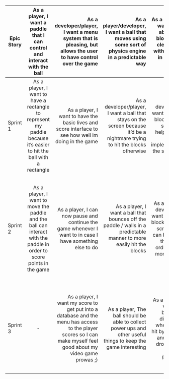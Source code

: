 

| Epic Story        | As a player, I want a paddle that I can control and interact with the ball|As a developer/player, I want a menu system that is pleasing, but allows the user to have control over the game| As a player/developer, I want a ball that moves using some sort of physics engine in a predictable way| As a player, I want to be able to hit blocks and clear them with my ball in order to win| As a player, I want a dynamic video game whose levels change as the player progresses| I want to use a variety of Powerups to change how the game is played|
| ------------- |:-------------:| -----:|---------: | --------:| ------:| ------:| 
| Sprint 1     | As a player, I want to have a rectangle to represent my paddle because it’s easier to hit the ball with a rectangle | As a player, I want to have the basic lives and score interface to see how well im doing in the game | As a developer/player, I want a ball that stays on the screen because it’d be a nightmare trying to hit the blocks otherwise| As a developer, I want a single block on my screen to help me get started implementing the system ;)| As a developer, II want a single and simple level to lay out the framework for our game| - |
| Sprint 2     | As a player, I want to move the paddle and the ball can interact with the paddle in order to score points in the game     |   As a player, I can now pause and continue the game whenever I want to in case I have something else to do | As a player, I want a ball that bounces off the paddle / walls in a predictable manner to more easily hit the blocks| As a player / developer, I want multiple blocks on the screen that can be hit by the ball in order to get more points| As a player / developer, I want the level to have one or two simple modifiers (such as more than 1 ball) to see how other systems interact with it| I want to implement a simple power up system and make easy power ups |
| Sprint 3  | - | As a player, I want my score to get put into a database and the menu has access to the player scores so I can make myself feel good about my video game prowas ;) | As a player, The ball should be able to collect power ups and other useful things to keep the game interesting| As a player, I want the blocks to disappear when being hit by the ball and maybe drop power ups to progress | As a player, I want the levels to get a bit more complex (such as inverted screen or different control styles) to keep things interesting| I want the power ups to become more complicated and do more fun things. |
